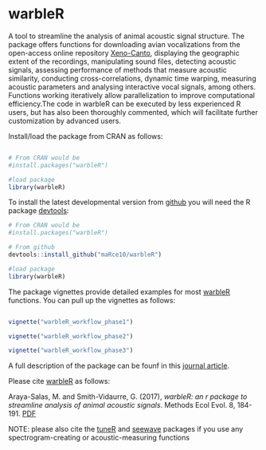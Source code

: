 # warbleR

A tool to streamline the analysis of animal acoustic signal structure. The package offers functions for downloading avian vocalizations from the open-access online repository [Xeno-Canto](http://xeno-canto.org/), displaying the geographic extent of the recordings, manipulating sound files, detecting acoustic signals, assessing performance of methods that measure acoustic similarity, conducting cross-correlations, dynamic time warping, measuring acoustic parameters and analysing interactive vocal signals, among others. Functions working iteratively allow parallelization to improve computational efficiency.The code in warbleR can be executed by less experienced R users, but has also been thoroughly commented, which will facilitate further customization by advanced users.


Install/load the package from CRAN as follows:

```r

# From CRAN would be
#install.packages("warbleR")

#load package
library(warbleR)

```

To install the latest developmental version from [github](http://github.com/) you will need the R package [devtools](https://cran.r-project.org/package=devtools):

```r
# From CRAN would be
#install.packages("warbleR")

# From github
devtools::install_github("maRce10/warbleR")

#load package
library(warbleR)

```

The package vignettes provide detailed examples for most [warbleR](https://cran.r-project.org/package=warbleR) functions. You can pull up the vignettes as follows:

```r

vignette("warbleR_workflow_phase1")

vignette("warbleR_workflow_phase2")

vignette("warbleR_workflow_phase3")

```

A full description of the package can be founf in this [journal article](http://onlinelibrary.wiley.com/doi/10.1111/2041-210X.12624/epdf).


Please cite [warbleR](https://cran.r-project.org/package=warbleR) as follows:

Araya-Salas, M. and Smith-Vidaurre, G. (2017), *warbleR: an r package to streamline analysis of animal acoustic signals*.   Methods Ecol Evol. 8, 184-191. [PDF](http://onlinelibrary.wiley.com/doi/10.1111/2041-210X.12624/epdf)

NOTE: please also cite the [tuneR](https://cran.r-project.org/package=tuneR) and [seewave](https://cran.r-project.org/package=seewave) packages if you use any spectrogram-creating or acoustic-measuring functions
